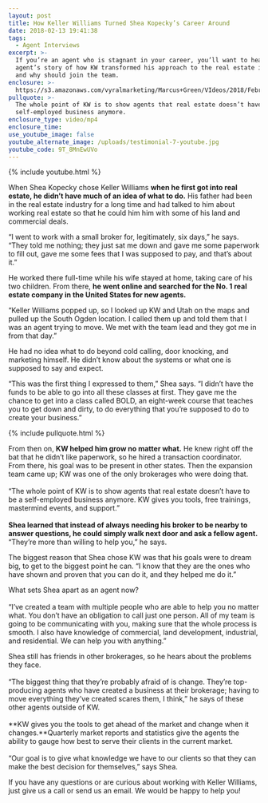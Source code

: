 ```yaml
---
layout: post
title: How Keller Williams Turned Shea Kopecky’s Career Around
date: 2018-02-13 19:41:38
tags:
  - Agent Interviews
excerpt: >-
  If you’re an agent who is stagnant in your career, you’ll want to hear this
  agent’s story of how KW transformed his approach to the real estate industry
  and why should join the team.
enclosure: >-
  https://s3.amazonaws.com/vyralmarketing/Marcus+Green/VIdeos/2018/February/Northern+Utah+Real+Estate+Coaching-+How+Keller+Williams+Turned+Shea+Kopeckys+Career+Around.mp4
pullquote: >-
  The whole point of KW is to show agents that real estate doesn’t have to be a
  self-employed business anymore.
enclosure_type: video/mp4
enclosure_time:
use_youtube_image: false
youtube_alternate_image: /uploads/testimonial-7-youtube.jpg
youtube_code: 9T_8MnEwUVo
---
```


{% include youtube.html %}

When Shea Kopecky chose Keller Williams **when he first got into real estate, he didn’t have much of an idea of what to do.** His father had been in the real estate industry for a long time and had talked to him about working real estate so that he could him him with some of his land and commercial deals.

“I went to work with a small broker for, legitimately, six days,” he says. “They told me nothing; they just sat me down and gave me some paperwork to fill out, gave me some fees that I was supposed to pay, and that’s about it.”

He worked there full-time while his wife stayed at home, taking care of his two children. From there, **he went online and searched for the No. 1 real estate company in the United States for new agents.**

“Keller Williams popped up, so I looked up KW and Utah on the maps and pulled up the South Ogden location. I called them up and told them that I was an agent trying to move. We met with the team lead and they got me in from that day.”

He had no idea what to do beyond cold calling, door knocking, and marketing himself. He didn’t know about the systems or what one is supposed to say and expect.

“This was the first thing I expressed to them,” Shea says. “I didn’t have the funds to be able to go into all these classes at first. They gave me the chance to get into a class called BOLD, an eight-week course that teaches you to get down and dirty, to do everything that you’re supposed to do to create your business.”

{% include pullquote.html %}

From then on, **KW helped him grow no matter what.** He knew right off the bat that he didn’t like paperwork, so he hired a transaction coordinator. From there, his goal was to be present in other states. Then the expansion team came up; KW was one of the only brokerages who were doing that.<br><br>“The whole point of KW is to show agents that real estate doesn’t have to be a self-employed business anymore. KW gives you tools, free trainings, mastermind events, and support.”<br><br>**Shea learned that instead of always needing his broker to be nearby to answer questions, he could simply walk next door and ask a fellow agent.** “They’re more than willing to help you,” he says.

The biggest reason that Shea chose KW was that his goals were to dream big, to get to the biggest point he can. “I know that they are the ones who have shown and proven that you can do it, and they helped me do it.”

What sets Shea apart as an agent now?<br><br>“I’ve created a team with multiple people who are able to help you no matter what. You don’t have an obligation to call just one person. All of my team is going to be communicating with you, making sure that the whole process is smooth. I also have knowledge of commercial, land development, industrial, and residential. We can help you with anything.”

Shea still has friends in other brokerages, so he hears about the problems they face.<br><br>“The biggest thing that they’re probably afraid of is change. They’re top-producing agents who have created a business at their brokerage; having to move everything they’ve created scares them, I think,” he says of these other agents outside of KW.<br><br>**KW gives you the tools to get ahead of the market and change when it changes.**Quarterly market reports and statistics give the agents the ability to gauge how best to serve their clients in the current market.<br><br>“Our goal is to give what knowledge we have to our clients so that they can make the best decision for themselves,” says Shea.

If you have any questions or are curious about working with Keller Williams, just give us a call or send us an email. We would be happy to help you!